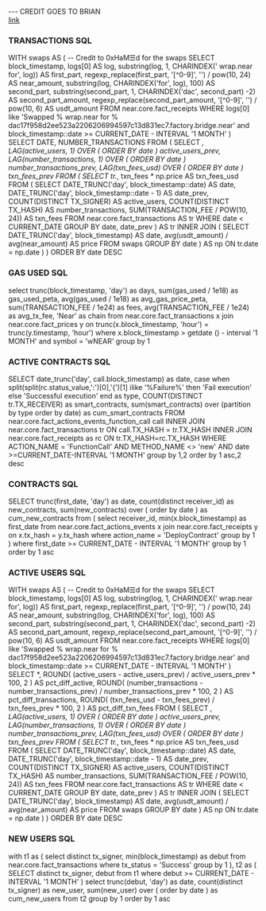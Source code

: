 --- CREDIT GOES TO BRIAN  
[link](https://next.flipsidecrypto.xyz/edit/queries/c3937636-9d14-4289-abc9-b1571bcc5100) 
### TRANSACTIONS SQL
WITH
  swaps AS (
    -- Credit to 0xHaM☰d for the swaps
    SELECT
      block_timestamp,
      logs[0] AS log,
      substring(log, 1, CHARINDEX(' wrap.near for', log)) AS first_part,
      regexp_replace(first_part, '[^0-9]', '') / pow(10, 24) AS near_amount,
      substring(log, CHARINDEX('for', log), 100) AS second_part,
      substring(second_part, 1, CHARINDEX('dac', second_part) -2) AS second_part_amount,
      regexp_replace(second_part_amount, '[^0-9]', '') / pow(10, 6) AS usdt_amount
    FROM
      near.core.fact_receipts
    WHERE
      logs[0] like 'Swapped % wrap.near for % dac17f958d2ee523a2206206994597c13d831ec7.factory.bridge.near'
      and block_timestamp::date >= CURRENT_DATE - INTERVAL '1 MONTH'
  )
SELECT
  DATE,
  NUMBER_TRANSACTIONS
FROM
  (
    SELECT
      *,
      LAG(active_users, 1) OVER (
        ORDER BY
          date
      ) active_users_prev,
      LAG(number_transactions, 1) OVER (
        ORDER BY
          date
      ) number_transactions_prev,
      LAG(txn_fees_usd) OVER (
        ORDER BY
          date
      ) txn_fees_prev
    FROM
      (
        SELECT
          tr.*,
          txn_fees * np.price AS txn_fees_usd
        FROM
          (
            SELECT
              DATE_TRUNC('day', block_timestamp::date) AS date,
              DATE_TRUNC('day', block_timestamp::date - 1) AS date_prev,
              COUNT(DISTINCT TX_SIGNER) AS active_users,
              COUNT(DISTINCT TX_HASH) AS number_transactions,
              SUM(TRANSACTION_FEE / POW(10, 24)) AS txn_fees
            FROM
              near.core.fact_transactions AS tr
            WHERE
              date < CURRENT_DATE
            GROUP BY
              date,
              date_prev
          ) AS tr
          INNER JOIN (
            SELECT
              DATE_TRUNC('day', block_timestamp) AS date,
              avg(usdt_amount) / avg(near_amount) AS price
            FROM
              swaps
            GROUP BY
              date
          ) AS np ON tr.date = np.date
      )
  )
ORDER BY
  date DESC
  
  
  ### GAS USED SQL
  
  select
  trunc(block_timestamp, 'day') as days,
  sum(gas_used / 1e18) as gas_used_peta,
  avg(gas_used / 1e18) as avg_gas_price_peta,
  sum(TRANSACTION_FEE / 1e24) as fees,
  avg(TRANSACTION_FEE / 1e24) as avg_tx_fee,
  'Near' as chain
from
  near.core.fact_transactions x
  join near.core.fact_prices y on trunc(x.block_timestamp, 'hour') = trunc(y.timestamp, 'hour')
where
  x.block_timestamp > getdate () - interval '1 MONTH'
  and symbol = 'wNEAR'
group by
  1
  
  
  ### ACTIVE CONTRACTS SQL
  
  SELECT
	date_trunc('day', call.block_timestamp) as date,
  case when split(split(rc.status_value,':')[0],'{')[1] ilike '%Failure%' then 'Fail execution'
  else 'Successful execution' end as type,
    COUNT(DISTINCT tr.TX_RECEIVER) as smart_contracts,
  sum(smart_contracts) over (partition by type order by date) as cum_smart_contracts
FROM near.core.fact_actions_events_function_call call
INNER JOIN near.core.fact_transactions tr
ON call.TX_HASH = tr.TX_HASH
INNER JOIN near.core.fact_receipts as rc
ON tr.TX_HASH=rc.TX_HASH
	WHERE ACTION_NAME = 'FunctionCall'
    AND METHOD_NAME <> 'new'
  	AND date >=CURRENT_DATE-INTERVAL '1 MONTH'
group by 1,2 order by 1 asc,2 desc

### CONTRACTS SQL

SELECT
  trunc(first_date, 'day') as date,
  count(distinct receiver_id) as new_contracts,
  sum(new_contracts) over (
    order by
      date
  ) as cum_new_contracts
from
  (
    select
      receiver_id,
      min(x.block_timestamp) as first_date
    from
      near.core.fact_actions_events x
      join near.core.fact_receipts y on x.tx_hash = y.tx_hash
    where
      action_name = 'DeployContract'
    group by
      1
  )
where
  first_date >= CURRENT_DATE - INTERVAL '1 MONTH'
group by
  1
order by
  1 asc
  
  
  ### ACTIVE USERS SQL
  
  WITH
  swaps AS (
    -- Credit to 0xHaM☰d for the swaps
    SELECT
      block_timestamp,
      logs[0] AS log,
      substring(log, 1, CHARINDEX(' wrap.near for', log)) AS first_part,
      regexp_replace(first_part, '[^0-9]', '') / pow(10, 24) AS near_amount,
      substring(log, CHARINDEX('for', log), 100) AS second_part,
      substring(second_part, 1, CHARINDEX('dac', second_part) -2) AS second_part_amount,
      regexp_replace(second_part_amount, '[^0-9]', '') / pow(10, 6) AS usdt_amount
    FROM
      near.core.fact_receipts
    WHERE
      logs[0] like 'Swapped % wrap.near for % dac17f958d2ee523a2206206994597c13d831ec7.factory.bridge.near'
      and block_timestamp::date >= CURRENT_DATE - INTERVAL '1 MONTH'
  )
SELECT
  *,
  ROUND(
    (active_users - active_users_prev) / active_users_prev * 100,
    2
  ) AS pct_diff_active,
  ROUND(
    (number_transactions - number_transactions_prev) / number_transactions_prev * 100,
    2
  ) AS pct_diff_transactions,
  ROUND(
    (txn_fees_usd - txn_fees_prev) / txn_fees_prev * 100,
    2
  ) AS pct_diff_txn_fees
FROM
  (
    SELECT
      *,
      LAG(active_users, 1) OVER (
        ORDER BY
          date
      ) active_users_prev,
      LAG(number_transactions, 1) OVER (
        ORDER BY
          date
      ) number_transactions_prev,
      LAG(txn_fees_usd) OVER (
        ORDER BY
          date
      ) txn_fees_prev
    FROM
      (
        SELECT
          tr.*,
          txn_fees * np.price AS txn_fees_usd
        FROM
          (
            SELECT
              DATE_TRUNC('day', block_timestamp::date) AS date,
              DATE_TRUNC('day', block_timestamp::date - 1) AS date_prev,
              COUNT(DISTINCT TX_SIGNER) AS active_users,
              COUNT(DISTINCT TX_HASH) AS number_transactions,
              SUM(TRANSACTION_FEE / POW(10, 24)) AS txn_fees
            FROM
              near.core.fact_transactions AS tr
            WHERE
              date < CURRENT_DATE
            GROUP BY
              date,
              date_prev
          ) AS tr
          INNER JOIN (
            SELECT
              DATE_TRUNC('day', block_timestamp) AS date,
              avg(usdt_amount) / avg(near_amount) AS price
            FROM
              swaps
            GROUP BY
              date
          ) AS np ON tr.date = np.date
      )
  )
ORDER BY
  date DESC
  
  ### NEW USERS SQL
  
  with
  t1 as (
    select distinct
      tx_signer,
      min(block_timestamp) as debut
    from
      near.core.fact_transactions
    where
      tx_status = 'Success'
    group by
      1
  ),
  t2 as (
    SELECT distinct
      tx_signer,
      debut
    from
      t1
    where
      debut >= CURRENT_DATE - INTERVAL '1 MONTH'
  )
select
  trunc(debut, 'day') as date,
  count(distinct tx_signer) as new_user,
  sum(new_user) over (
    order by
      date
  ) as cum_new_users
from
  t2
group by
  1
order by
  1 asc
